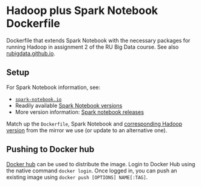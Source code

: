 # Hadoop plus Spark Notebook Dockerfile

Dockerfile that extends Spark Notebook with the necessary packages for running Hadoop in assignment 2 of the RU Big Data course.
See also [rubigdata.github.io](https://rubigdata.github.io).

## Setup

For Spark Notebook information, see:

+ [`spark-notebook.io`](https://spark-notebook.io)
+ Readily available [Spark Notebook versions](https://hub.docker.com/r/andypetrella/spark-notebook/tags/)
+ More version information: [Spark notebook releases](https://github.com/spark-notebook/spark-notebook/blob/master/docs/using_releases.md)

Match up the `Dockerfile`, Spark Notebook and [corresponding Hadoop version](http://ftp.nluug.nl/internet/apache/hadoop/common/)
from the mirror we use (or update to an alternative one).

## Pushing to Docker hub

[Docker hub](https://hub.docker.com) can be used to distribute the image. Login to Docker Hub using the native command `docker login`. Once logged in, you can push an existing image using `docker push [OPTIONS] NAME[:TAG]`. 
